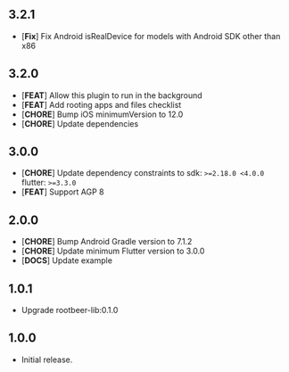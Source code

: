 ## 3.2.1

* [**Fix**] Fix Android isRealDevice for models with Android SDK other than x86

## 3.2.0

* [**FEAT**] Allow this plugin to run in the background
* [**FEAT**] Add rooting apps and files checklist
* [**CHORE**] Bump iOS minimumVersion to 12.0
* [**CHORE**] Update dependencies

## 3.0.0

* [**CHORE**] Update dependency constraints to sdk: `>=2.18.0 <4.0.0` flutter: `>=3.3.0`
* [**FEAT**] Support AGP 8

## 2.0.0

* [**CHORE**] Bump Android Gradle version to 7.1.2
* [**CHORE**] Update minimum Flutter version to 3.0.0
* [**DOCS**] Update example

## 1.0.1

* Upgrade rootbeer-lib:0.1.0

## 1.0.0

* Initial release.
